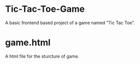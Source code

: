 # Tic-Tac-Toe-Game
A basic frontend based project of a game named "Tic Tac Toe".

# game.html
A html file for the sturcture of game.

